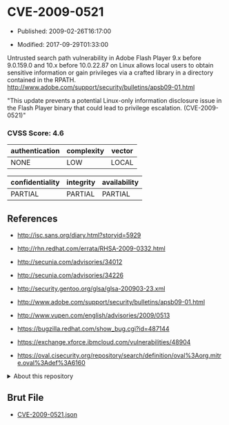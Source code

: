 # CVE-2009-0521

- Published: 2009-02-26T16:17:00

- Modified: 2017-09-29T01:33:00

Untrusted search path vulnerability in Adobe Flash Player 9.x before 9.0.159.0 and 10.x before 10.0.22.87 on Linux allows local users to obtain sensitive information or gain privileges via a crafted library in a directory contained in the RPATH. http://www.adobe.com/support/security/bulletins/apsb09-01.html

"This update prevents a potential Linux-only information disclosure issue in the Flash Player binary that could lead to privilege escalation. (CVE-2009-0521)"

### CVSS Score: **4.6**

| authentication | complexity | vector |
| --- | --- | --- |
| NONE | LOW | LOCAL |

| confidentiality | integrity | availability |
| --- | --- | --- |
| PARTIAL | PARTIAL | PARTIAL |

## References

* http://isc.sans.org/diary.html?storyid=5929

* http://rhn.redhat.com/errata/RHSA-2009-0332.html

* http://secunia.com/advisories/34012

* http://secunia.com/advisories/34226

* http://security.gentoo.org/glsa/glsa-200903-23.xml

* http://www.adobe.com/support/security/bulletins/apsb09-01.html

* http://www.vupen.com/english/advisories/2009/0513

* https://bugzilla.redhat.com/show_bug.cgi?id=487144

* https://exchange.xforce.ibmcloud.com/vulnerabilities/48904

* https://oval.cisecurity.org/repository/search/definition/oval%3Aorg.mitre.oval%3Adef%3A6160

<details>
<summary>About this repository</summary> 

  This repository is part of the project [Live Hack CVE](https://github.com/Live-Hack-CVE). Main website can be found [www.live-hack.org](https://www.live-hack.org) 
  
  Made by [Sn0wAlice](https://github.com/Sn0wAlice) for the people that care about security and need to have a feed of the latest CVEs. Hope you enjoy it, don't forget to star the repo and follow me on [Twitter](https://twitter.com/Sn0wAlice) and [Github](https://github.com/Sn0wAlice). And that is my [personnal website](https://www.alice-snow.me/)

  - [Home Page](https://github.com/Live-Hack-CVE)
  - [Framework](https://github.com/Live-Hack-CVE/cve-framework)
  - [CVE database](https://github.com/Live-Hack-CVE/full_database)
  - [Changelog](https://github.com/Live-Hack-CVE/Changelog)
</details>

## Brut File

* [CVE-2009-0521.json](https://raw.githubusercontent.com/Live-Hack-CVE/full_database/main/cves/2009/CVE-2009-0521.json)

